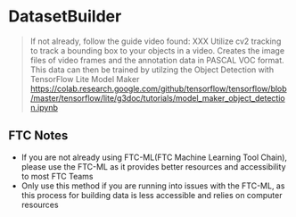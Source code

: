 # DatasetBuilder
> If not already, follow the guide video found: XXX
Utilize cv2 tracking to track a bounding box to your objects in a video. Creates the image files of video frames and the annotation data in PASCAL VOC format. This data can then be trained by utilzing the Object Detection with TensorFlow Lite Model Maker
https://colab.research.google.com/github/tensorflow/tensorflow/blob/master/tensorflow/lite/g3doc/tutorials/model_maker_object_detection.ipynb
## FTC Notes
- If you are not already using FTC-ML(FTC Machine Learning Tool Chain), please use the FTC-ML as it provides better resources and accessibility to most FTC Teams
- Only use this method if you are running into issues with the FTC-ML, as this process for building data is less accessible and relies on computer resources
